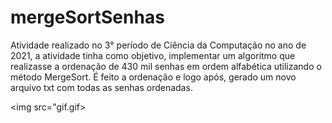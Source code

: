 # mergeSortSenhas
Atividade realizado no 3° período de Ciência da Computação no ano de 2021, a atividade tinha como objetivo, implementar um algoritmo que realizasse a ordenação de 430 mil senhas em ordem alfabética utilizando o método MergeSort.
É feito a ordenação e logo após, gerado um novo arquivo txt com todas as senhas ordenadas.

<img src="gif.gif>
